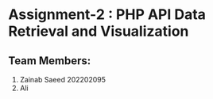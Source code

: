 # Assignment-2 : PHP API Data Retrieval and Visualization

## Team Members:

1. Zainab Saeed 202202095
1. Ali 